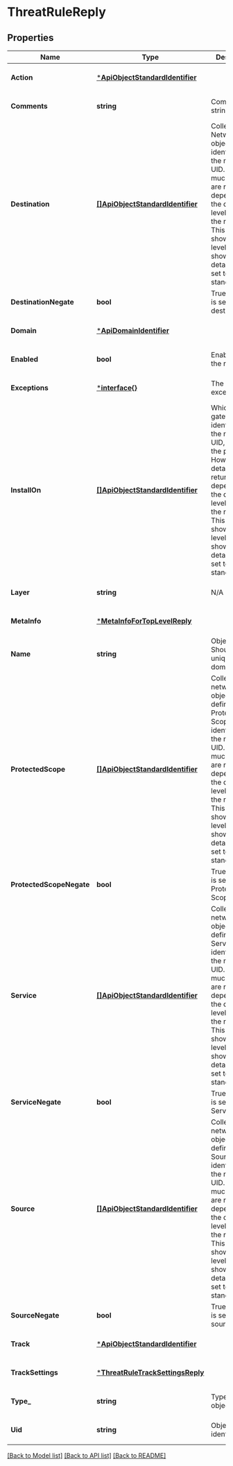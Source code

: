 # ThreatRuleReply

## Properties
Name | Type | Description | Notes
------------ | ------------- | ------------- | -------------
**Action** | [***ApiObjectStandardIdentifier**](ApiObjectStandardIdentifier.md) |  | [optional] [default to null]
**Comments** | **string** | Comments string. | [optional] [default to null]
**Destination** | [**[]ApiObjectStandardIdentifier**](ApiObjectStandardIdentifier.md) | Collection of Network objects identified by the name or UID. How much details are returned depends on the details-level field of the request. This table shows the level of detail shown when details-level is set to standard. | [optional] [default to null]
**DestinationNegate** | **bool** | True if negate is set for destination. | [optional] [default to null]
**Domain** | [***ApiDomainIdentifier**](ApiDomainIdentifier.md) |  | [optional] [default to null]
**Enabled** | **bool** | Enable/Disable the rule. | [optional] [default to null]
**Exceptions** | [***interface{}**](interface{}.md) | The rule&#39;s exceptions. | [optional] [default to null]
**InstallOn** | [**[]ApiObjectStandardIdentifier**](ApiObjectStandardIdentifier.md) | Which gateway, identified by the name or UID, to install the policy. How much details are returned depends on the details-level field of the request. This table shows the level of detail shown when details-level is set to standard. | [optional] [default to null]
**Layer** | **string** | N/A | [optional] [default to null]
**MetaInfo** | [***MetaInfoForTopLevelReply**](MetaInfoForTopLevelReply.md) |  | [optional] [default to null]
**Name** | **string** | Object name. Should be unique in the domain. | [optional] [default to null]
**ProtectedScope** | [**[]ApiObjectStandardIdentifier**](ApiObjectStandardIdentifier.md) | Collection of network objects defining Protection Scope identified by the name or UID. How much details are returned depends on the details-level field of the request. This table shows the level of detail shown when details-level is set to standard. | [optional] [default to null]
**ProtectedScopeNegate** | **bool** | True if negate is set for Protected Scope. | [optional] [default to null]
**Service** | [**[]ApiObjectStandardIdentifier**](ApiObjectStandardIdentifier.md) | Collection of network objects defining Service identified by the name or UID. How much details are returned depends on the details-level field of the request. This table shows the level of detail shown when details-level is set to standard. | [optional] [default to null]
**ServiceNegate** | **bool** | True if negate is set for Service. | [optional] [default to null]
**Source** | [**[]ApiObjectStandardIdentifier**](ApiObjectStandardIdentifier.md) | Collection of network objects defining Source identified by the name or UID. How much details are returned depends on the details-level field of the request. This table shows the level of detail shown when details-level is set to standard. | [optional] [default to null]
**SourceNegate** | **bool** | True if negate is set for source. | [optional] [default to null]
**Track** | [***ApiObjectStandardIdentifier**](ApiObjectStandardIdentifier.md) |  | [optional] [default to null]
**TrackSettings** | [***ThreatRuleTrackSettingsReply**](ThreatRuleTrackSettingsReply.md) |  | [optional] [default to null]
**Type_** | **string** | Type of the object. | [optional] [default to null]
**Uid** | **string** | Object unique identifier. | [optional] [default to null]

[[Back to Model list]](../README.md#documentation-for-models) [[Back to API list]](../README.md#documentation-for-api-endpoints) [[Back to README]](../README.md)



